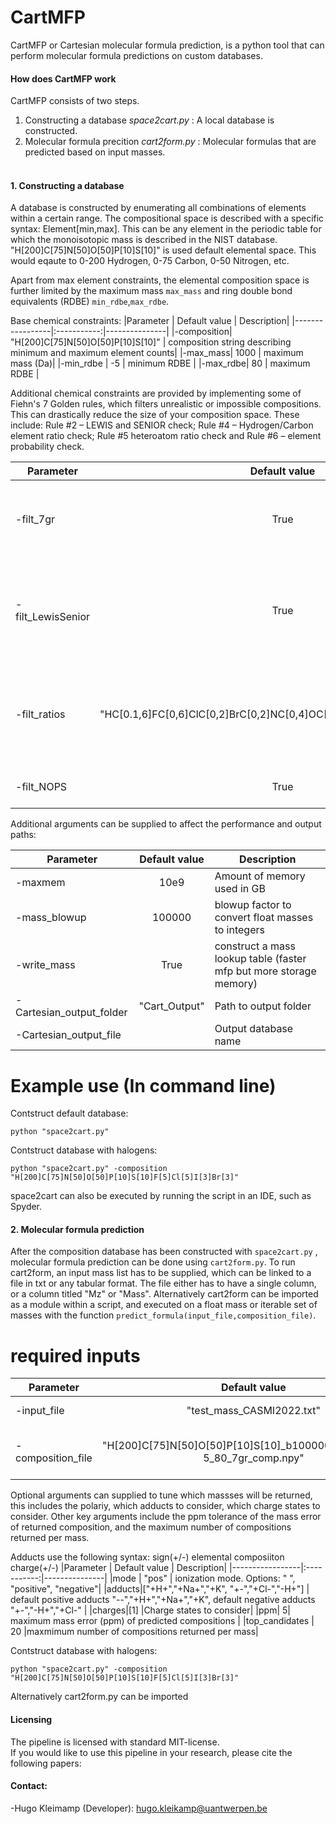 # CartMFP

CartMFP or Cartesian molecular formula prediction, is a python tool that can perform molecular formula predictions on custom databases.
<br>

#### How does CartMFP work

CartMFP consists of two steps.
1. Constructing a database *space2cart.py* : A local database is constructed. <br>
2. Molecular formula precition *cart2form.py* : Molecular formulas that are predicted based on input masses. <br> <br>


#### 1. Constructing a database

A database is constructed by enumerating all combinations of elements within a certain range.
The compositional space is described with a specific syntax: Element[min,max].
This can be any element in the periodic table for which the monoisotopic mass is described in the NIST database.
"H[200]C[75]N[50]O[50]P[10]S[10]" is used default elemental space.
This would eqaute to 0-200 Hydrogen, 0-75 Carbon, 0-50 Nitrogen, etc. 

Apart from max element constraints, the elemental composition space is further limited by the maximum mass `max_mass` and ring double bond equivalents (RDBE) `min_rdbe`,`max_rdbe`.

Base chemical constraints:
|Parameter           | Default value     |       Description|
|-----------------|:-----------:|---------------|
|-composition| "H[200]C[75]N[50]O[50]P[10]S[10]" | composition string describing minimum and maximum element counts|
|-max_mass| 1000 | maximum mass (Da)|
|-min_rdbe | -5 | minimum RDBE |
|-max_rdbe| 80 | maximum RDBE |


Additional chemical constraints are provided by implementing some of Fiehn's 7 Golden rules, which filters unrealistic or impossible compositions.
This can drastically reduce the size of your composition space. These include:  Rule #2 – LEWIS and SENIOR check; Rule #4 – Hydrogen/Carbon element ratio check; Rule #5 heteroatom ratio check and Rule #6 – element probability check.

|Parameter           | Default value     |       Description|
|-----------------|:-----------:|---------------|
|-filt_7gr| True | Toggle global to apply or remove 7 golden rules filtering|
|-filt_LewisSenior| True | Golden Rule  #2:   Filter compositions with non integer dbe (based on max valence) |
|-filt_ratios | "HC[0.1,6]FC[0,6]ClC[0,2]BrC[0,2]NC[0,4]OC[0,3]PC[0,2]SC[0,3]SiC[0,1]" | #Golden Rules #4,5: Filter on chemical ratios with extended range 99.9% coverage |
|-filt_NOPS| True    | #6 – element probability check. |

Additional arguments can be supplied to affect the performance and output paths: 

|Parameter           | Default value     |       Description|
|-----------------|:-----------:|---------------|
|-maxmem | 10e9 |  Amount of memory used in GB |
|-mass_blowup | 100000 |blowup factor to convert float masses to integers|
|-write_mass  | True | construct a mass lookup table (faster mfp but more storage memory)|
|-Cartesian_output_folder | "Cart_Output" | Path to output folder |
|-Cartesian_output_file   |<depends on parameters> | Output database name |

# Example use (In command line)

Contstruct default database:
``` 
python "space2cart.py" 
```

Contstruct database with halogens:
``` 
python "space2cart.py" -composition "H[200]C[75]N[50]O[50]P[10]S[10]F[5]Cl[5]I[3]Br[3]"
```
space2cart can also be executed by running the script in an IDE, such as Spyder.

#### 2. Molecular formula prediction

After the composition database has been constructed with `space2cart.py` , molecular formula prediction can be done using `cart2form.py`.
To run cart2form, an input mass list has to be supplied, which can be linked to a file in txt or any tabular format.
The file either has to have a single column, or a column titled  "Mz" or "Mass".
Alternatively cart2form can be imported as a module within a script, and executed on a float mass or iterable set of masses with the function `predict_formula(input_file,composition_file)`.

# required inputs 
|Parameter           | Default value     |       Description|
|-----------------|:-----------:|---------------|
|-input_file | "test_mass_CASMI2022.txt"| path to list of masses|
|-composition_file | "H[200]C[75]N[50]O[50]P[10]S[10]_b100000max1000rdbe-5_80_7gr_comp.npy"| path to the database composition file|
                           

Optional arguments can supplied to tune which massses will be returned, this includes
the polariy, which adducts to consider, which charge states to consider.
Other key arguments include the ppm tolerance of the mass error of returned composition, and the maximum number of compositions returned per mass. 

Adducts use the following syntax: sign(+/-) elemental composiiton charge(+/-)
|Parameter           | Default value     |       Description|
|-----------------|:-----------:|---------------|
|mode | "pos"                     | ionization mode. Options: " ", "positive", "negative"|
|adducts|["+H+","+Na+","+K",   "+-","+Cl-","-H+"]       | default positive adducts "--","+H+","+Na+","+K", default negative adducts "+-","-H+","+Cl-" |
|charges|[1]                         |Charge states to consider|
|ppm| 5| maximum mass error (ppm) of predicted compositions |
|top_candidates | 20 |maxmimum number of compositions returned per mass|


Contstruct database with halogens:
``` 
python "space2cart.py" -composition "H[200]C[75]N[50]O[50]P[10]S[10]F[5]Cl[5]I[3]Br[3]"
```
Alternatively cart2form.py can be imported

#### Licensing

The pipeline is licensed with standard MIT-license. <br>
If you would like to use this pipeline in your research, please cite the following papers: 
      



#### Contact:
-Hugo Kleimamp (Developer): hugo.kleikamp@uantwerpen.be<br> 

